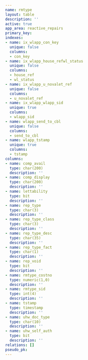 ```yaml
---
name: rmtype
layout: table
description: ''
active: true
app_area: reactive_repairs
primary_key: 
indexes:
- name: ix_wlapp_con_key
  unique: false
  columns:
  - con_key
- name: ix_wlapp_house_refwl_status
  unique: false
  columns:
  - house_ref
  - wl_status
- name: ix_wlapp_u_novalet_ref
  unique: false
  columns:
  - u_novalet_ref
- name: ix_wlapp_wlapp_sid
  unique: true
  columns:
  - wlapp_sid
- name: wlapp_send_to_cbl
  unique: false
  columns:
  - send_to_cbl
- name: wlapp_tstamp
  unique: true
  columns:
  - tstamp
columns:
- name: comp_avail
  type: char(200)
  description: ''
- name: comp_display
  type: char(200)
  description: ''
- name: lettability
  type: bit
  description: ''
- name: rep_type
  type: char(3)
  description: ''
- name: rep_type_class
  type: char(3)
  description: ''
- name: rep_type_desc
  type: char(35)
  description: ''
- name: rep_type_fact
  type: char(1)
  description: ''
- name: rep_void
  type: bit
  description: ''
- name: rmtype_costno
  type: numeric(1,0)
  description: ''
- name: rmtype_sid
  type: int(4)
  description: ''
- name: tstamp
  type: timestamp
  description: ''
- name: uhw_doc_type
  type: char(10)
  description: ''
- name: uhw_self_auth
  type: bit
  description: ''
relations: []
pseudo_pk: 
---
```


